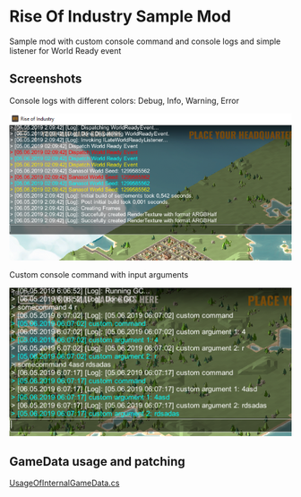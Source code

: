 # Rise Of Industry Sample Mod

Sample mod with custom console command and console logs and simple listener for World Ready event

## Screenshots

Console logs with different colors: Debug, Info, Warning, Error

![Console logs](https://github.com/S-anasol/ROI-CustomMod/raw/master/console_logs.png)



Custom console command with input arguments

![Console command](https://github.com/S-anasol/ROI-CustomMod/raw/master/custom_command.png)

## GameData usage and patching

[UsageOfInternalGameData.cs](https://github.com/S-anasol/ROI-CustomMod/raw/master/UsageOfInternalGameData.cs)

